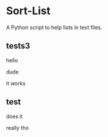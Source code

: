 # Sort-List
A Python script to help lists in text files. 












<!---START-SORT-TOC:1--->

<!---END-SORT-TOC--->











































## tests3 

<!---START-OF-SORTEDLIST--->
hello 

dude

it works

<!---END-OF-SORTEDLIST--->

## test

<!---START-OF-SORTEDLIST--->
does it

really tho

<!---END-OF-SORTEDLIST--->










